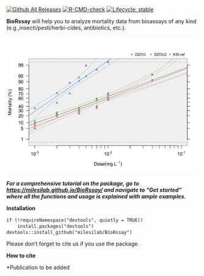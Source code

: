 <!-- badges: start -->

[![Github All
Releases](https://img.shields.io/github/downloads/milesilab/BioRssay/total.svg)]()
[![R-CMD-check](https://github.com/milesilab/BioRssay/workflows/R-CMD-check/badge.svg)](https://github.com/milesilab/BioRssay/actions)
[![Lifecycle:
stable](https://img.shields.io/badge/lifecycle-stable-brightgreen.svg)](https://www.tidyverse.org/lifecycle/#stable)
<!-- badges: end -->

**BioRssay** will help you to analyze mortality data from bioassays of
any kind (e.g.,insecti/pesti/herbi-cides, antibiotics, etc.).

![](unnamed-chunk-1-1.png)

***For a comprehensive tutorial on the package, go to
<a href="https://milesilab.github.io/BioRssay/" class="uri">https://milesilab.github.io/BioRssay/</a>
and navigate to “Get started” where all the functions and usage is
explained with ample examples.***

**Installation**

    if (!requireNamespace("devtools", quietly = TRUE)) 
        install.packages("devtools") 
    devtools::install_github("milesilab/BioRssay")

Please don’t forget to cite us if you use the package.

**How to cite**

\*Publication to be added
